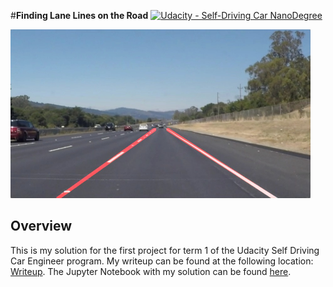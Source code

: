 #**Finding Lane Lines on the Road** 
[![Udacity - Self-Driving Car NanoDegree](https://s3.amazonaws.com/udacity-sdc/github/shield-carnd.svg)](http://www.udacity.com/drive)

<img src="examples/laneLines_thirdPass.jpg" width="480" alt="Combined Image" />

Overview
---

This is my solution for the first project for term 1 of the Udacity Self Driving Car Engineer program. My writeup can be found at the following location: [Writeup](https://github.com/alangordon258/SelfDrivingCar-Term1-Proj1/blob/master/writeup_alangordon.md). The Jupyter Notebook with my solution can be found [here](https://github.com/alangordon258/SelfDrivingCar-Term1-Proj1/blob/master/P1.ipynb).  


